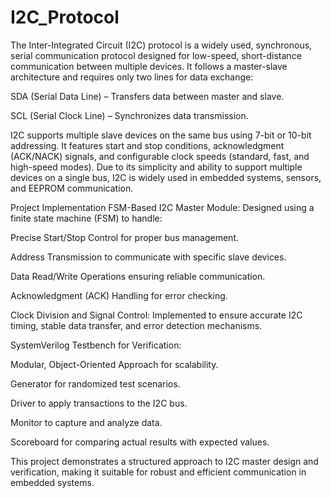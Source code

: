 # I2C_Protocol
The Inter-Integrated Circuit (I2C) protocol is a widely used, synchronous, serial communication protocol designed for low-speed, short-distance communication between multiple devices. It follows a master-slave architecture and requires only two lines for data exchange:

SDA (Serial Data Line) – Transfers data between master and slave.

SCL (Serial Clock Line) – Synchronizes data transmission.

I2C supports multiple slave devices on the same bus using 7-bit or 10-bit addressing. It features start and stop conditions, acknowledgment (ACK/NACK) signals, and configurable clock speeds (standard, fast, and high-speed modes). Due to its simplicity and ability to support multiple devices on a single bus, I2C is widely used in embedded systems, sensors, and EEPROM communication.

Project Implementation
FSM-Based I2C Master Module: Designed using a finite state machine (FSM) to handle:

Precise Start/Stop Control for proper bus management.

Address Transmission to communicate with specific slave devices.

Data Read/Write Operations ensuring reliable communication.

Acknowledgment (ACK) Handling for error checking.

Clock Division and Signal Control: Implemented to ensure accurate I2C timing, stable data transfer, and error detection mechanisms.

SystemVerilog Testbench for Verification:

Modular, Object-Oriented Approach for scalability.

Generator for randomized test scenarios.

Driver to apply transactions to the I2C bus.

Monitor to capture and analyze data.

Scoreboard for comparing actual results with expected values.

This project demonstrates a structured approach to I2C master design and verification, making it suitable for robust and efficient communication in embedded systems.
